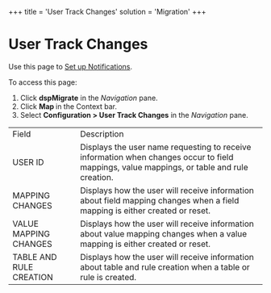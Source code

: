 +++
title = 'User Track Changes'
solution = 'Migration'
+++

# User Track Changes

<div class="use">

Use this page to [Set up
Notifications](../Config/Setup_User_Notifications.htm#Set_up_Notifications_for_Map_Updates).

</div>

To access this page:

1.  Click <span style="font-weight: bold;">dspMigrate</span> in the
    <span style="font-style: italic;">Navigation</span> pane.
2.  Click <span style="font-weight: bold;">Map </span>in the Context
    bar.
3.  Select <span style="font-weight: bold;">Configuration \> User Track
    Changes</span> in the
    <span style="font-style: italic;">Navigation</span>
pane.

|                         |                                                                                                                                            |
| ----------------------- | ------------------------------------------------------------------------------------------------------------------------------------------ |
| Field                   | Description                                                                                                                                |
| USER ID                 | Displays the user name requesting to receive information when changes occur to field mappings, value mappings, or table and rule creation. |
| MAPPING CHANGES         | Displays how the user will receive information about field mapping changes when a field mapping is either created or reset.                |
| VALUE MAPPING CHANGES   | Displays how the user will receive information about value mapping changes when a value mapping is either created or reset.                |
| TABLE AND RULE CREATION | Displays how the user will receive information about table and rule creation when a table or rule is created.                              |
